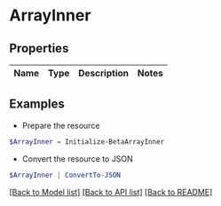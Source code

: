 # ArrayInner
## Properties

Name | Type | Description | Notes
------------ | ------------- | ------------- | -------------

## Examples

- Prepare the resource
```powershell
$ArrayInner = Initialize-BetaArrayInner 
```

- Convert the resource to JSON
```powershell
$ArrayInner | ConvertTo-JSON
```

[[Back to Model list]](../README.md#documentation-for-models) [[Back to API list]](../README.md#documentation-for-api-endpoints) [[Back to README]](../README.md)

